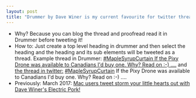 ```yaml
---
layout: post
title: "Drummer by Dave Winer is my current favourite for twitter threads" 
---
```


* Why? Because you can blog the thread and proofread read it in Drummer before tweeting it!
* How to: Just create a top level heading in drummer and then select the heading and the heading and its sub elements will be tweeted as a thread. Example thread in Drummer: [#MapleSyrupCurtain If the Pixy Drone was available to Canadians I'd buy one. Why? Read on :-) ....](http://oldschool.scripting.com/rtanglao/2022/04/29/211423.html?title=maplesyrupcurtainIfThePixyDroneWasAvailableToCanadiansIdBuyOneWhyReadOn) and [the thread in twitter:](https://twitter.com/rtanglao/status/1520150351034388486) [#MapleSyrupCurtain](https://twitter.com/hashtag/MapleSyrupCurtain?src=hashtag_click) If the Pixy Drone was available to Canadians I'd buy one. Why? Read on :-) ....
* Previously: March 2017:  [Mac users tweet storm your little hearts out with Dave Winer's Electric Pork!](http://rolandtanglao.com/2017/03/11/p1-Tweetstorms-with-Dave-Winer-electric-pork-aka-little-pork-chop-2.0/)        